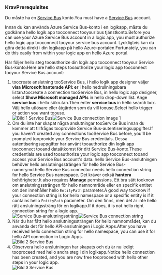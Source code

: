 ### <a name="prerequisites"></a><span data-ttu-id="a83dc-101">Krav</span><span class="sxs-lookup"><span data-stu-id="a83dc-101">Prerequisites</span></span>
<span data-ttu-id="a83dc-102">Du måste ha en [Service Bus](https://azure.microsoft.com/services/service-bus/) konto.</span><span class="sxs-lookup"><span data-stu-id="a83dc-102">You must have a [Service Bus](https://azure.microsoft.com/services/service-bus/) account.</span></span>  

<span data-ttu-id="a83dc-103">Innan du kan använda Azure Service Bus-konto i en logikapp, måste du godkänna hello logik app tooconnect tooyour bus tjänstkonto.</span><span class="sxs-lookup"><span data-stu-id="a83dc-103">Before you can use your Azure Service Bus account in a logic app, you must authorize hello logic app tooconnect tooyour service bus account.</span></span> <span data-ttu-id="a83dc-104">Lyckligtvis kan du göra detta direkt i din logikapp på hello Azure-portalen.</span><span class="sxs-lookup"><span data-stu-id="a83dc-104">Fortunately, you can do this easily from within your logic app on hello Azure portal.</span></span>  

<span data-ttu-id="a83dc-105">Här följer hello steg tooauthorize din logik app tooconnect tooyour Service Bus-konto:</span><span class="sxs-lookup"><span data-stu-id="a83dc-105">Here are hello steps tooauthorize your logic app tooconnect tooyour Service Bus account:</span></span>  

1. <span data-ttu-id="a83dc-106">toocreate anslutning tooService Bus, i hello logik app designer väljer **visa Microsoft hanterade API: er** i hello nedrullningsbara listan.</span><span class="sxs-lookup"><span data-stu-id="a83dc-106">toocreate a connection tooService Bus, in hello logic app designer, select **Show Microsoft managed APIs** in hello drop-down list.</span></span> <span data-ttu-id="a83dc-107">Ange **service bus** i hello sökrutan.</span><span class="sxs-lookup"><span data-stu-id="a83dc-107">Then enter **service bus** in hello search box.</span></span> <span data-ttu-id="a83dc-108">Välj hello utlösare eller åtgärden som du vill toouse.</span><span class="sxs-lookup"><span data-stu-id="a83dc-108">Select hello trigger or action you want toouse.</span></span>  
    <span data-ttu-id="a83dc-109">![Bild 1 Service Bus](./media/connectors-create-api-servicebus/servicebus-1.png)</span><span class="sxs-lookup"><span data-stu-id="a83dc-109">![Service Bus connection image 1](./media/connectors-create-api-servicebus/servicebus-1.png)</span></span>  
2. <span data-ttu-id="a83dc-110">Om du inte har skapat några anslutningar tooService Bus innan du kommer att tillfrågas tooprovide Service Bus-autentiseringsuppgifter.</span><span class="sxs-lookup"><span data-stu-id="a83dc-110">If you haven't created any connections tooService Bus before, you'll be prompted tooprovide your Service Bus credentials.</span></span> <span data-ttu-id="a83dc-111">Dessa autentiseringsuppgifter har använt tooauthorize din logik app tooconnect tooand dataåtkomst för ditt Service Bus-konto.</span><span class="sxs-lookup"><span data-stu-id="a83dc-111">These credentials are used tooauthorize your logic app tooconnect tooand access your Service Bus account's data.</span></span> <span data-ttu-id="a83dc-112">hello Service Bus-anslutningen behöver hello anslutningssträngen för hello Service Bus-namnrymd.</span><span class="sxs-lookup"><span data-stu-id="a83dc-112">hello Service Bus connector needs hello connection string for hello Service Bus namespace.</span></span> <span data-ttu-id="a83dc-113">Det kräver också **hantera** behörigheter.</span><span class="sxs-lookup"><span data-stu-id="a83dc-113">It also requires **Manage** permissions.</span></span> <span data-ttu-id="a83dc-114">Ett bra sätt tooknow om anslutningssträngen för hello namnområde eller en specifik entitet om den innehåller hello `EntityPath` parameter.</span><span class="sxs-lookup"><span data-stu-id="a83dc-114">A good way tooknow if your connection string is for hello namespace or a specific entity is if it contains hello `EntityPath` parameter.</span></span> <span data-ttu-id="a83dc-115">Om den finns, men det är inte hello rätt anslutningssträng för en logikapp.</span><span class="sxs-lookup"><span data-stu-id="a83dc-115">If it does, it is not hello right connection string for a logic app.</span></span>  
    <span data-ttu-id="a83dc-116">![Service Bus-anslutningssträng](./media/connectors-create-api-servicebus/connectionstring.png)</span><span class="sxs-lookup"><span data-stu-id="a83dc-116">![Service Bus connection string](./media/connectors-create-api-servicebus/connectionstring.png)</span></span>
3. <span data-ttu-id="a83dc-117">När du har fått hello anslutningssträngen för hello namnområdet, kan du använda det för hello API-anslutningen i Logic Apps.</span><span class="sxs-lookup"><span data-stu-id="a83dc-117">After you have received hello connection string for hello namespace, you can use it for hello API connection in Logic Apps.</span></span>  
    ![Bild 2 Service Bus](./media/connectors-create-api-servicebus/servicebus-2.png)  
4. <span data-ttu-id="a83dc-119">Observera hello anslutningen har skapats och du är nu ledigt tooproceed med hello andra steg i din logikapp.</span><span class="sxs-lookup"><span data-stu-id="a83dc-119">Notice hello connection has been created, and you are now free tooproceed with hello other steps in your logic app.</span></span>  
    ![Bild 3 Service Bus](./media/connectors-create-api-servicebus/servicebus-3.png)   

